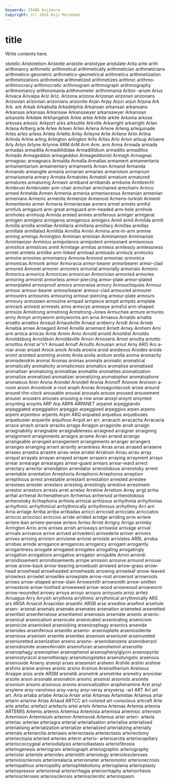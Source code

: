 ```yaml
---
Keywords: 25486 kojimura
Copyright: (C) 2024 Koji Murakami
---
```


# title

Write contents here.



stotelic Aristotelism Aristotle aristotle aristotype aristulate Arita
arite arith arithmancy arithmetic arithmetical arithmetically arithmetician arithmeticians arithmetico-geometric arithmetico-geometrical
arithmetics arithmetization arithmetizations arithmetize arithmetized arithmetizes arithmic arithmo- arithmocracy arithmocratic
arithmogram arithmograph arithmography arithmomancy arithmomania arithmometer arithromania Ariton -arium Arius
Arivaca Arivaipa Ariz Ariz. Arizona arizona Arizonan arizonan arizonans Arizonian
arizonian arizonians arizonite Arjan Arjay Arjun arjun Arjuna Ark Ark.
ark Arkab Arkabutla Arkadelphia Arkansan arkansan arkansans Arkansas arkansas Arkansaw
Arkansawyer arkansawyer Arkansian arkansite Arkdale Arkhangelsk Arkie arkie Arkite arkite
Arkoma arkose arkoses arkosic Arkport arks arksutite Arkville Arkwright arkwright
Arlan Arlana Arlberg arle Arlee Arleen Arlen Arlena Arlene Arleng
arlequinade Arles arles arless Arleta Arlette Arley Arleyne Arlie Arliene
Arlin Arlina Arlinda Arline arling Arlington arlington Arlis Arliss Arlo
Arlon arloup Arluene Arly Arlyn Arlyne Arlynne ARM ArM Arm
Arm. arm Arma Armada armada armadas armadilla Armadillididae Armadillidium armadillo
armadillos Armado Armageddon armageddon Armageddonist Armagh Armagnac armagnac armagnacs Armalda
Armalla Armallas armament armamentaria armamentarium armamentary armaments Arman Armand Armanda
Armando armangite armaria armarian armaries armariolum armarium armariumaria armary Armata
Armatoles Armatoli armature armatured armatures armaturing Armavir armband armbands armbone
Armbrecht Armbrust Armbruster arm-chair armchair armchaired armchairs Armco armed Armelda
Armen Armenia armenia armeniaceous Armenian armenian armenians Armenic armenite Armenize
Armenoid Armeno-turkish Armenti Armentieres armer Armeria Armeriaceae armers armet armets
armful armfuls armgaunt arm-great armguard arm-headed arm-hole armhole armholes armhoop
Armida armied armies armiferous armiger armigeral armigeri armigero armigeros armigerous
armigers Armil armil Armilda armill Armilla armilla armillae Armillaria armillaria
armillary Armillas armillas armillate armillated Armillda Armillia Armin Armina arm-in-arm
armine arming armings Armington Arminian arminian Arminianism Arminianize Arminianizer Arminius
armipotence armipotent armisonant armisonous armistice armistices armit Armitage armitas armless
armlessly armlessness armlet armlets armlike arm-linked armload armloads armlock armlocks
armoire armoires armomancy Armona Armond armoniac armonica armonicas Armonk armor
Armoracia armor-bearer armorbearer armor-clad armored Armorel armorer armorers armorial armorially
armorials Armoric Armorica armorica Armorican armorican Armorician armoried armories armoring
armorist armorless armor-piercing armor-plate armor-plated armorplated armorproof armors armorwise armory
Armouchiquois Armour armour armour-bearer armourbearer armour-clad armoured armourer armourers armouries
armouring armour-piercing armour-plate armours armoury armozeen armozine armpad armpiece armpit
armpits armplate armrack armrest armrests arms armscye armseye armsful arm-shaped
armsize Armstrong armstrong Armstrong-Jones Armuchee armure armures army Armyn armyworm
armyworms arn arna Arnaeus Arnaldo arnatta arnatto arnattos Arnaud Arnaudville
Arnaut arnberry Arndt Arne Arneb Arnebia arnee Arnegard Arnel Arnelle
arnement Arnett Arney Arnhem Arni arni arnica arnicas Arnie Arnim
Arno Arnold arnold Arnoldist Arnoldo Arnoldsburg Arnoldson Arnoldsville Arnon Arnoseris
Arnot arnotta arnotto arnottos Arnst ar'n't Arnuad Arnulf Arnulfo Arnusian
arnut Arny ARO Aro a-roar aroar aroast Arock arock Aroda
aroeira aroid aroideous Aroides aroids aroint arointed arointing aroints Arola
arolia arolium arolla aroma aromacity aromadendrin aromal Aromas aromas aromata
aromatic aromatical aromatically aromaticity aromaticness aromatics aromatise aromatised aromatiser aromatising
aromatitae aromatite aromatites aromatization aromatize aromatized aromatizer aromatizing aromatophor aromatophore
aromatous Aron Arona Arondel Arondell Aronia Aronoff Aronow Aronson a-room
aroon Aroostook a-root aroph Aroras Arosaguntacook arose around around-the-clock arousable
arousal arousals arouse aroused arousement arouser arousers arouses arousing a-row
arow aroxyl aroynt aroynted aroynting aroynts ARP Arp ARPA ARPANET
arpanet arpeggiando arpeggiated arpeggiation arpeggio arpeggioed arpeggios arpen arpens arpent
arpenteur arpents Arpin ARQ arquated arquebus arquebuses arquebusier arquerite arquifoux
Arquit arr arr. arracach arracacha Arracacia arrace arrach arrack arracks
arrage Arragon arragonite arrah arraign arraignability arraignable arraignableness arraigned arraigner
arraigning arraignment arraignments arraigns arrame Arran arrand arrange arrangeable arranged
arrangement arrangements arranger arrangers arranges arranging arrant arrantly arrantness Arras
arras arrased arrasene arrases arrastra arrastre arras-wise arratel Arratoon Arrau
arrau array arrayal arrayals arrayan arrayed arrayer arrayers arraying arrayment
arrays arrear arrearage arrearages arrear-guard arrears arrear-ward arrect arrectary arrector
arrendation arrendator arrenotokous arrenotoky arrent arrentable arrentation Arrephoria Arrephoroi Arrephoros
arreption arreptitious arrest arrestable arrestant arrestation arrested arrestee arrestees arrester
arresters arresting arrestingly arrestive arrestment arrestor arrestors arrests arret arretez
Arretine Arretium Arrey arrgt arrha arrhal arrhenal Arrhenatherum Arrhenius arrhenoid
arrhenotokous arrhenotoky Arrhephoria arrhinia arrhizal arrhizous arrhythmia arrhythmias arrhythmic arrhythmical
arrhythmically arrhythmous arrhythmy Arri arri Arria arriage Arriba arriba arribadas
arricci arricciati arricciato arricciatos arriccio arriccioci arriccios arride arrided arridge
arriding arrie arriere arriere-ban arriere-pensee arriero Arries Arriet Arrigny Arrigo
arrimby Arrington Arrio arris arrises arrish arrisways arriswise arrivage arrival
arrivals arrivance arrive arrived arrivederci arrivederla arriver arrivers arrives arriving
arrivism arrivisme arrivist arriviste arrivistes ARRL arroba arrobas arrode arrogance
arrogances arrogancy arrogant arrogantly arrogantness arrogate arrogated arrogates arrogating arrogatingly
arrogation arrogations arrogative arrogator arrojadite Arron arrondi arrondissement arrondissements arrope
arrosion arrosive arround arrouse arrow arrow-back arrow-bearing arrowbush arrowed arrow-grass
arrow-head arrowhead arrowheaded arrowheads arrowing arrowleaf arrow-leaved arrowless arrowlet arrowlike
arrowplate arrow-root arrowroot arrowroots arrows arrow-shaped arrow-slain Arrowsmith arrowsmith arrow-smitten
arrowstone arrow-toothed arrowweed arrow-wood arrowwood arrowworm arrow-wounded arrowy arroya arroyo
arroyos arroyuelo arroz arrtez Arruague Arry Arryish arrythmia arrythmic arrythmical
arrythmically ARS ars ARSA Arsacid Arsacidan arsanilic ARSB arse arsedine
arsefoot arsehole arsen- arsenal arsenals arsenate arsenates arsenation arseneted arsenetted
arsenfast arsenferratose arsenhemol arseniasis arseniate arsenic arsenic- arsenical arsenicalism arsenicate
arsenicated arsenicating arsenicism arsenicize arsenicked arsenicking arsenicophagy arsenics arsenide arsenides
arseniferous arsenillo arsenio- arseniopleite arseniosiderite arsenious arsenism arsenite arsenites arsenium
arseniuret arseniureted arseniuretted arsenization arseno arseno- arsenobenzene arsenobenzol arsenobismite arsenoferratin
arsenofuran arsenohemol arsenolite arsenophagy arsenophen arsenophenol arsenophenylglycin arsenopyrite arsenostyracol arsenotherapy
arsenotungstates arsenotungstic arsenous arsenoxide Arseny arsenyl arses arsesmart arsheen Arshile
arshin arshine arshins arsine arsines arsinic arsino Arsinoe Arsinoitherium Arsinous
Arsippe arsis arsle ARSM arsmetik arsmetrik arsmetrike arsmetry arsnicker arsoite
arson arsonate arsonation arsonic arsonist arsonists arsonite arsonium arsono arsonous
arsons arsonvalization arsphenamine Arst arsyl arsylene arsy-varsiness arsy-varsy arsy-versy arsyversy
-art ART Art art art. Arta artaba artabe Artacia Artair
artal Artamas Artamidae Artamus artar artarin artarine Artas Artaud ARTCC
art-colored art-conscious artcraft Arte arte artefac artefact artefacts artel artels
Artema Artemas Artemia artemia ARTEMIS Artemis artemis Artemisa Artemisia artemisia
artemisic artemisin Artemision Artemisium artemon Artemovsk Artemus arter arteri- arteria
arteriac arteriae arteriagra arterial arterialisation arterialise arterialised arterialising arterialization arterialize
arterialized arterializing arterially arterials arteriarctia arteriasis arteriectasia arteriectasis arteriectomy arteriectopia
arteried arteries arterin arterio- arterioarctia arteriocapillary arteriococcygeal arteriodialysis arteriodiastasis arteriofibrosis
arteriogenesis arteriogram arteriograph arteriographic arteriography arteriolar arteriole arterioles arteriolith arteriology
arterioloscleroses arteriolosclerosis arteriomalacia arteriometer arteriomotor arterionecrosis arteriopalmus arteriopathy arteriophlebotomy arterioplania
arterioplasty arteriopressor arteriorenal arteriorrhagia arteriorrhaphy arteriorrhexis arterioscleroses arteriosclerosis arteriosclerotic arteriospasm

